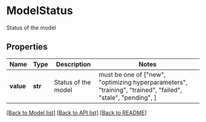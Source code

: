 # ModelStatus

Status of the model

## Properties
Name | Type | Description | Notes
------------ | ------------- | ------------- | -------------
**value** | **str** | Status of the model |  must be one of ["new", "optimizing hyperparameters", "training", "trained", "failed", "stale", "pending", ]

[[Back to Model list]](../README.md#documentation-for-models) [[Back to API list]](../README.md#documentation-for-api-endpoints) [[Back to README]](../README.md)


